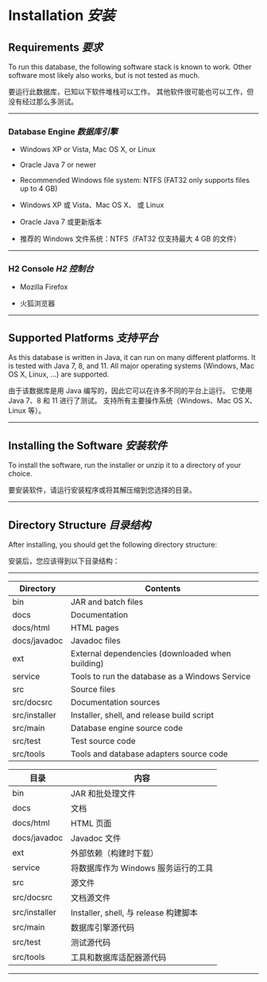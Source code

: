 # Installation *安装*

## Requirements *要求*

To run this database, the following software stack is known to work. 
Other software most likely also works, but is not tested as much.


要运行此数据库，已知以下软件堆栈可以工作。
其他软件很可能也可以工作，但没有经过那么多测试。

----

### Database Engine *数据库引擎*

* Windows XP or Vista, Mac OS X, or Linux
* Oracle Java 7 or newer
* Recommended Windows file system: NTFS (FAT32 only supports files up to 4 GB) 


* Windows XP 或 Vista、Mac OS X、 或 Linux
* Oracle Java 7 或更新版本
* 推荐的 Windows 文件系统：NTFS（FAT32 仅支持最大 4 GB 的文件）

----

### H2 Console *H2 控制台*

* Mozilla Firefox


* 火狐浏览器

----

## Supported Platforms *支持平台*

As this database is written in Java, it can run on many different platforms. 
It is tested with Java 7, 8, and 11. 
All major operating systems (Windows, Mac OS X, Linux, ...) are supported.


由于该数据库是用 Java 编写的，因此它可以在许多不同的平台上运行。
它使用 Java 7、8 和 11 进行了测试。
支持所有主要操作系统（Windows、Mac OS X、Linux 等）。

----

## Installing the Software *安装软件*

To install the software, run the installer or unzip it to a directory of your choice.


要安装软件，请运行安装程序或将其解压缩到您选择的目录。

----

## Directory Structure *目录结构*

After installing, you should get the following directory structure: 


安装后，您应该得到以下目录结构：

----

| Directory | Contents |
| ---- | ---- |
| bin | JAR and batch files |
| docs | Documentation |
| docs/html | HTML pages |
| docs/javadoc | Javadoc files |
| ext | External dependencies (downloaded when building) |
| service | Tools to run the database as a Windows Service |
| src | Source files |
| src/docsrc | Documentation sources |
| src/installer | Installer, shell, and release build script |
| src/main | Database engine source code |
| src/test | Test source code |
| src/tools | Tools and database adapters source code |


| 目录 | 内容 |
| ---- | ---- |
| bin | JAR 和批处理文件 |
| docs | 文档 |
| docs/html | HTML 页面 |
| docs/javadoc | Javadoc 文件 |
| ext | 外部依赖（构建时下载） |
| service | 将数据库作为 Windows 服务运行的工具 |
| src | 源文件 |
| src/docsrc | 文档源文件 |
| src/installer | Installer, shell, 与 release 构建脚本 |
| src/main | 数据库引擎源代码 |
| src/test | 测试源代码 |
| src/tools | 工具和数据库适配器源代码 |

----
